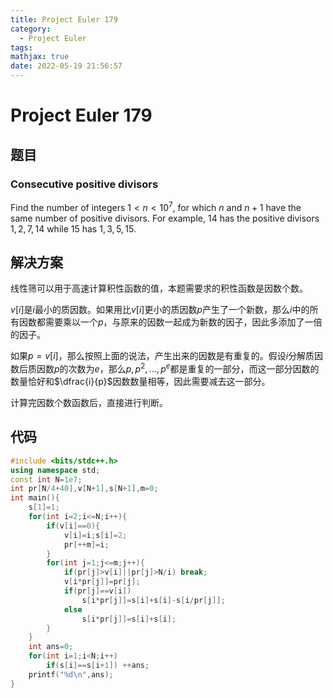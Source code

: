 ```yaml
---
title: Project Euler 179
category:
  - Project Euler
tags:
mathjax: true
date: 2022-05-19 21:56:57
---
```


<escape><!-- more --></escape>

# Project Euler 179

## 题目

### Consecutive positive divisors

Find the number of integers $1 < n < 10^7$, for which $n$ and $n + 1$ have the same number of positive divisors. For example, $14$ has the positive divisors $1, 2, 7, 14$ while $15$ has $1, 3, 5, 15$.

## 解决方案

线性筛可以用于高速计算积性函数的值，本题需要求的积性函数是因数个数。

$v[i]$是$i$最小的质因数。如果用比$v[i]$更小的质因数$p$产生了一个新数，那么$i$中的所有因数都需要乘以一个$p$，与原来的因数一起成为新数的因子，因此多添加了一倍的因子。

如果$p=v[i]$，那么按照上面的说法，产生出来的因数是有重复的。假设$i$分解质因数后质因数$p$的次数为$e$，那么$p,p^2,\dots,p^e$都是重复的一部分，而这一部分因数的数量恰好和$\dfrac{i}{p}$因数数量相等，因此需要减去这一部分。

计算完因数个数函数后，直接进行判断。

## 代码

```C++
#include <bits/stdc++.h>
using namespace std;
const int N=1e7;
int pr[N/4+40],v[N+1],s[N+1],m=0;
int main(){
    s[1]=1;
    for(int i=2;i<=N;i++){
        if(v[i]==0){
            v[i]=i;s[i]=2;
            pr[++m]=i;
        }
        for(int j=1;j<=m;j++){
            if(pr[j]>v[i]||pr[j]>N/i) break;
            v[i*pr[j]]=pr[j];
            if(pr[j]==v[i])
                s[i*pr[j]]=s[i]+s[i]-s[i/pr[j]];
            else
                s[i*pr[j]]=s[i]+s[i];
        }
    }
    int ans=0;
    for(int i=1;i<N;i++)
        if(s[i]==s[i+1]) ++ans;
    printf("%d\n",ans);
}
```
